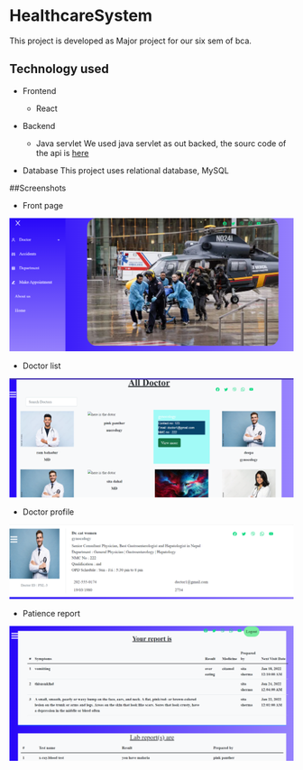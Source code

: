 # HealthcareSystem
This project is developed as Major project for our six sem of bca. 

## Technology used 
- Frontend 
  - React
    
- Backend 
  - Java servlet
We used java servlet as out backed, the sourc code of the api is [ here](https://github.com/cat-women/healthcare-system-api)

- Database 
This project uses relational database, MySQL 

##Screenshots
- Front page

![front page](https://github.com/cat-women/HealthcareSystem/blob/master/public/images/frontpage.png)

- Doctor list

![list of doctors ](https://github.com/cat-women/HealthcareSystem/blob/master/public/images/doctorlist.png)

- Doctor profile

![docor Profile ](https://github.com/cat-women/HealthcareSystem/blob/master/public/images/doc.png)

- Patience report

![ Patience report](https://github.com/cat-women/HealthcareSystem/blob/master/public/images/report.png)



